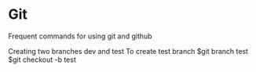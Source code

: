 # Git
Frequent commands for using git and github

Creating two branches dev and test
To create test branch
$git branch test
$git checkout -b test
